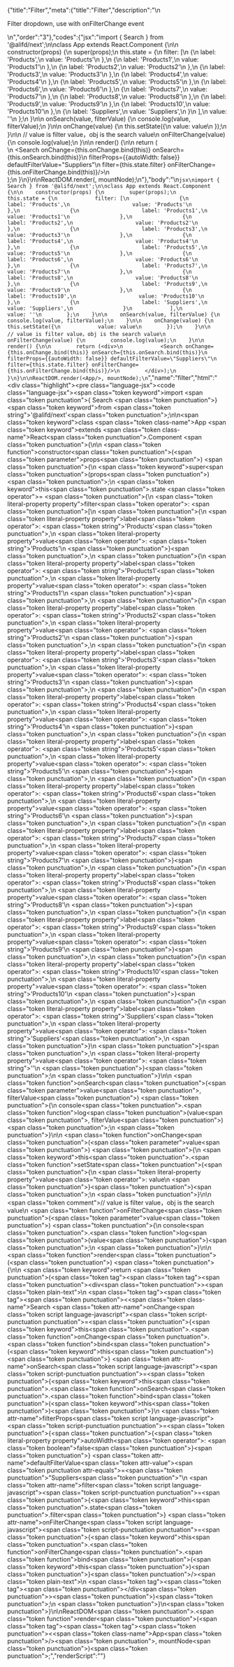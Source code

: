 {"title":"Filter","meta":{"title":"Filter","description":"\n<p>Filter dropdown, use with onFilterChange event</p>\n","order":"3"},"codes":{"jsx":"import { Search } from '@alifd/next';\n\nclass App extends React.Component {\n\n    constructor(props) {\n        super(props);\n        this.state = {\n            filter: [\n                {\n                    label: 'Products',\n                    value: 'Products'\n                },\n                {\n                    label: 'Products1',\n                    value: 'Products1'\n                },\n                {\n                    label: 'Products2',\n                    value: 'Products2'\n                },\n                {\n                    label: 'Products3',\n                    value: 'Products3'\n                },\n                {\n                    label: 'Products4',\n                    value: 'Products4'\n                },\n                {\n                    label: 'Products5',\n                    value: 'Products5'\n                },\n                {\n                    label: 'Products6',\n                    value: 'Products6'\n                },\n                {\n                    label: 'Products7',\n                    value: 'Products7'\n                },\n                {\n                    label: 'Products8',\n                    value: 'Products8'\n                },\n                {\n                    label: 'Products9',\n                    value: 'Products9'\n                },\n                {\n                    label: 'Products10',\n                    value: 'Products10'\n                },\n                {\n                    label: 'Suppliers',\n                    value: 'Suppliers',\n                }\n            ],\n            value: ''\n        };\n    }\n\n    onSearch(value, filterValue) {\n        console.log(value, filterValue);\n    }\n\n    onChange(value) {\n        this.setState({\n            value: value\n        });\n    }\n\n    // value is filter value，obj is the search value\n    onFilterChange(value) {\n        console.log(value);\n    }\n\n    render() {\n\n        return (<div>\n            <Search onChange={this.onChange.bind(this)} onSearch={this.onSearch.bind(this)}\n                filterProps={{autoWidth: false}} defaultFilterValue=\"Suppliers\"\n                filter={this.state.filter} onFilterChange={this.onFilterChange.bind(this)}/>\n        </div>);\n    }\n}\n\nReactDOM.render(<App/>, mountNode);\n"},"body":"\n````jsx\nimport { Search } from '@alifd/next';\n\nclass App extends React.Component {\n\n    constructor(props) {\n        super(props);\n        this.state = {\n            filter: [\n                {\n                    label: 'Products',\n                    value: 'Products'\n                },\n                {\n                    label: 'Products1',\n                    value: 'Products1'\n                },\n                {\n                    label: 'Products2',\n                    value: 'Products2'\n                },\n                {\n                    label: 'Products3',\n                    value: 'Products3'\n                },\n                {\n                    label: 'Products4',\n                    value: 'Products4'\n                },\n                {\n                    label: 'Products5',\n                    value: 'Products5'\n                },\n                {\n                    label: 'Products6',\n                    value: 'Products6'\n                },\n                {\n                    label: 'Products7',\n                    value: 'Products7'\n                },\n                {\n                    label: 'Products8',\n                    value: 'Products8'\n                },\n                {\n                    label: 'Products9',\n                    value: 'Products9'\n                },\n                {\n                    label: 'Products10',\n                    value: 'Products10'\n                },\n                {\n                    label: 'Suppliers',\n                    value: 'Suppliers',\n                }\n            ],\n            value: ''\n        };\n    }\n\n    onSearch(value, filterValue) {\n        console.log(value, filterValue);\n    }\n\n    onChange(value) {\n        this.setState({\n            value: value\n        });\n    }\n\n    // value is filter value，obj is the search value\n    onFilterChange(value) {\n        console.log(value);\n    }\n\n    render() {\n\n        return (<div>\n            <Search onChange={this.onChange.bind(this)} onSearch={this.onSearch.bind(this)}\n                filterProps={{autoWidth: false}} defaultFilterValue=\"Suppliers\"\n                filter={this.state.filter} onFilterChange={this.onFilterChange.bind(this)}/>\n        </div>);\n    }\n}\n\nReactDOM.render(<App/>, mountNode);\n````","name":"filter","html":"<script>(function(){'use strict';\n\nvar _createClass = function () { function defineProperties(target, props) { for (var i = 0; i < props.length; i++) { var descriptor = props[i]; descriptor.enumerable = descriptor.enumerable || false; descriptor.configurable = true; if (\"value\" in descriptor) descriptor.writable = true; Object.defineProperty(target, descriptor.key, descriptor); } } return function (Constructor, protoProps, staticProps) { if (protoProps) defineProperties(Constructor.prototype, protoProps); if (staticProps) defineProperties(Constructor, staticProps); return Constructor; }; }();\n\nvar _next = require('@alifd/next');\n\nfunction _classCallCheck(instance, Constructor) { if (!(instance instanceof Constructor)) { throw new TypeError(\"Cannot call a class as a function\"); } }\n\nfunction _possibleConstructorReturn(self, call) { if (!self) { throw new ReferenceError(\"this hasn't been initialised - super() hasn't been called\"); } return call && (typeof call === \"object\" || typeof call === \"function\") ? call : self; }\n\nfunction _inherits(subClass, superClass) { if (typeof superClass !== \"function\" && superClass !== null) { throw new TypeError(\"Super expression must either be null or a function, not \" + typeof superClass); } subClass.prototype = Object.create(superClass && superClass.prototype, { constructor: { value: subClass, enumerable: false, writable: true, configurable: true } }); if (superClass) Object.setPrototypeOf ? Object.setPrototypeOf(subClass, superClass) : subClass.__proto__ = superClass; }\n\nvar App = function (_React$Component) {\n    _inherits(App, _React$Component);\n\n    function App(props) {\n        _classCallCheck(this, App);\n\n        var _this = _possibleConstructorReturn(this, (App.__proto__ || Object.getPrototypeOf(App)).call(this, props));\n\n        _this.state = {\n            filter: [{\n                label: 'Products',\n                value: 'Products'\n            }, {\n                label: 'Products1',\n                value: 'Products1'\n            }, {\n                label: 'Products2',\n                value: 'Products2'\n            }, {\n                label: 'Products3',\n                value: 'Products3'\n            }, {\n                label: 'Products4',\n                value: 'Products4'\n            }, {\n                label: 'Products5',\n                value: 'Products5'\n            }, {\n                label: 'Products6',\n                value: 'Products6'\n            }, {\n                label: 'Products7',\n                value: 'Products7'\n            }, {\n                label: 'Products8',\n                value: 'Products8'\n            }, {\n                label: 'Products9',\n                value: 'Products9'\n            }, {\n                label: 'Products10',\n                value: 'Products10'\n            }, {\n                label: 'Suppliers',\n                value: 'Suppliers'\n            }],\n            value: ''\n        };\n        return _this;\n    }\n\n    _createClass(App, [{\n        key: 'onSearch',\n        value: function onSearch(value, filterValue) {\n            console.log(value, filterValue);\n        }\n    }, {\n        key: 'onChange',\n        value: function onChange(value) {\n            this.setState({\n                value: value\n            });\n        }\n\n        // value is filter value，obj is the search value\n\n    }, {\n        key: 'onFilterChange',\n        value: function onFilterChange(value) {\n            console.log(value);\n        }\n    }, {\n        key: 'render',\n        value: function render() {\n\n            return React.createElement(\n                'div',\n                null,\n                React.createElement(_next.Search, { onChange: this.onChange.bind(this), onSearch: this.onSearch.bind(this),\n                    filterProps: { autoWidth: false }, defaultFilterValue: 'Suppliers',\n                    filter: this.state.filter, onFilterChange: this.onFilterChange.bind(this) })\n            );\n        }\n    }]);\n\n    return App;\n}(React.Component);\n\nReactDOM.render(React.createElement(App, null), mountNode);})()</script><div class=\"highlight\"><pre class=\"language-jsx\"><code class=\"language-jsx\"><span class=\"token keyword\">import</span> <span class=\"token punctuation\">{</span> Search <span class=\"token punctuation\">}</span> <span class=\"token keyword\">from</span> <span class=\"token string\">'@alifd/next'</span><span class=\"token punctuation\">;</span>\n\n<span class=\"token keyword\">class</span> <span class=\"token class-name\">App</span> <span class=\"token keyword\">extends</span> <span class=\"token class-name\">React<span class=\"token punctuation\">.</span>Component</span> <span class=\"token punctuation\">{</span>\n\n    <span class=\"token function\">constructor</span><span class=\"token punctuation\">(</span><span class=\"token parameter\">props</span><span class=\"token punctuation\">)</span> <span class=\"token punctuation\">{</span>\n        <span class=\"token keyword\">super</span><span class=\"token punctuation\">(</span>props<span class=\"token punctuation\">)</span><span class=\"token punctuation\">;</span>\n        <span class=\"token keyword\">this</span><span class=\"token punctuation\">.</span>state <span class=\"token operator\">=</span> <span class=\"token punctuation\">{</span>\n            <span class=\"token literal-property property\">filter</span><span class=\"token operator\">:</span> <span class=\"token punctuation\">[</span>\n                <span class=\"token punctuation\">{</span>\n                    <span class=\"token literal-property property\">label</span><span class=\"token operator\">:</span> <span class=\"token string\">'Products'</span><span class=\"token punctuation\">,</span>\n                    <span class=\"token literal-property property\">value</span><span class=\"token operator\">:</span> <span class=\"token string\">'Products'</span>\n                <span class=\"token punctuation\">}</span><span class=\"token punctuation\">,</span>\n                <span class=\"token punctuation\">{</span>\n                    <span class=\"token literal-property property\">label</span><span class=\"token operator\">:</span> <span class=\"token string\">'Products1'</span><span class=\"token punctuation\">,</span>\n                    <span class=\"token literal-property property\">value</span><span class=\"token operator\">:</span> <span class=\"token string\">'Products1'</span>\n                <span class=\"token punctuation\">}</span><span class=\"token punctuation\">,</span>\n                <span class=\"token punctuation\">{</span>\n                    <span class=\"token literal-property property\">label</span><span class=\"token operator\">:</span> <span class=\"token string\">'Products2'</span><span class=\"token punctuation\">,</span>\n                    <span class=\"token literal-property property\">value</span><span class=\"token operator\">:</span> <span class=\"token string\">'Products2'</span>\n                <span class=\"token punctuation\">}</span><span class=\"token punctuation\">,</span>\n                <span class=\"token punctuation\">{</span>\n                    <span class=\"token literal-property property\">label</span><span class=\"token operator\">:</span> <span class=\"token string\">'Products3'</span><span class=\"token punctuation\">,</span>\n                    <span class=\"token literal-property property\">value</span><span class=\"token operator\">:</span> <span class=\"token string\">'Products3'</span>\n                <span class=\"token punctuation\">}</span><span class=\"token punctuation\">,</span>\n                <span class=\"token punctuation\">{</span>\n                    <span class=\"token literal-property property\">label</span><span class=\"token operator\">:</span> <span class=\"token string\">'Products4'</span><span class=\"token punctuation\">,</span>\n                    <span class=\"token literal-property property\">value</span><span class=\"token operator\">:</span> <span class=\"token string\">'Products4'</span>\n                <span class=\"token punctuation\">}</span><span class=\"token punctuation\">,</span>\n                <span class=\"token punctuation\">{</span>\n                    <span class=\"token literal-property property\">label</span><span class=\"token operator\">:</span> <span class=\"token string\">'Products5'</span><span class=\"token punctuation\">,</span>\n                    <span class=\"token literal-property property\">value</span><span class=\"token operator\">:</span> <span class=\"token string\">'Products5'</span>\n                <span class=\"token punctuation\">}</span><span class=\"token punctuation\">,</span>\n                <span class=\"token punctuation\">{</span>\n                    <span class=\"token literal-property property\">label</span><span class=\"token operator\">:</span> <span class=\"token string\">'Products6'</span><span class=\"token punctuation\">,</span>\n                    <span class=\"token literal-property property\">value</span><span class=\"token operator\">:</span> <span class=\"token string\">'Products6'</span>\n                <span class=\"token punctuation\">}</span><span class=\"token punctuation\">,</span>\n                <span class=\"token punctuation\">{</span>\n                    <span class=\"token literal-property property\">label</span><span class=\"token operator\">:</span> <span class=\"token string\">'Products7'</span><span class=\"token punctuation\">,</span>\n                    <span class=\"token literal-property property\">value</span><span class=\"token operator\">:</span> <span class=\"token string\">'Products7'</span>\n                <span class=\"token punctuation\">}</span><span class=\"token punctuation\">,</span>\n                <span class=\"token punctuation\">{</span>\n                    <span class=\"token literal-property property\">label</span><span class=\"token operator\">:</span> <span class=\"token string\">'Products8'</span><span class=\"token punctuation\">,</span>\n                    <span class=\"token literal-property property\">value</span><span class=\"token operator\">:</span> <span class=\"token string\">'Products8'</span>\n                <span class=\"token punctuation\">}</span><span class=\"token punctuation\">,</span>\n                <span class=\"token punctuation\">{</span>\n                    <span class=\"token literal-property property\">label</span><span class=\"token operator\">:</span> <span class=\"token string\">'Products9'</span><span class=\"token punctuation\">,</span>\n                    <span class=\"token literal-property property\">value</span><span class=\"token operator\">:</span> <span class=\"token string\">'Products9'</span>\n                <span class=\"token punctuation\">}</span><span class=\"token punctuation\">,</span>\n                <span class=\"token punctuation\">{</span>\n                    <span class=\"token literal-property property\">label</span><span class=\"token operator\">:</span> <span class=\"token string\">'Products10'</span><span class=\"token punctuation\">,</span>\n                    <span class=\"token literal-property property\">value</span><span class=\"token operator\">:</span> <span class=\"token string\">'Products10'</span>\n                <span class=\"token punctuation\">}</span><span class=\"token punctuation\">,</span>\n                <span class=\"token punctuation\">{</span>\n                    <span class=\"token literal-property property\">label</span><span class=\"token operator\">:</span> <span class=\"token string\">'Suppliers'</span><span class=\"token punctuation\">,</span>\n                    <span class=\"token literal-property property\">value</span><span class=\"token operator\">:</span> <span class=\"token string\">'Suppliers'</span><span class=\"token punctuation\">,</span>\n                <span class=\"token punctuation\">}</span>\n            <span class=\"token punctuation\">]</span><span class=\"token punctuation\">,</span>\n            <span class=\"token literal-property property\">value</span><span class=\"token operator\">:</span> <span class=\"token string\">''</span>\n        <span class=\"token punctuation\">}</span><span class=\"token punctuation\">;</span>\n    <span class=\"token punctuation\">}</span>\n\n    <span class=\"token function\">onSearch</span><span class=\"token punctuation\">(</span><span class=\"token parameter\">value<span class=\"token punctuation\">,</span> filterValue</span><span class=\"token punctuation\">)</span> <span class=\"token punctuation\">{</span>\n        console<span class=\"token punctuation\">.</span><span class=\"token function\">log</span><span class=\"token punctuation\">(</span>value<span class=\"token punctuation\">,</span> filterValue<span class=\"token punctuation\">)</span><span class=\"token punctuation\">;</span>\n    <span class=\"token punctuation\">}</span>\n\n    <span class=\"token function\">onChange</span><span class=\"token punctuation\">(</span><span class=\"token parameter\">value</span><span class=\"token punctuation\">)</span> <span class=\"token punctuation\">{</span>\n        <span class=\"token keyword\">this</span><span class=\"token punctuation\">.</span><span class=\"token function\">setState</span><span class=\"token punctuation\">(</span><span class=\"token punctuation\">{</span>\n            <span class=\"token literal-property property\">value</span><span class=\"token operator\">:</span> value\n        <span class=\"token punctuation\">}</span><span class=\"token punctuation\">)</span><span class=\"token punctuation\">;</span>\n    <span class=\"token punctuation\">}</span>\n\n    <span class=\"token comment\">// value is filter value，obj is the search value</span>\n    <span class=\"token function\">onFilterChange</span><span class=\"token punctuation\">(</span><span class=\"token parameter\">value</span><span class=\"token punctuation\">)</span> <span class=\"token punctuation\">{</span>\n        console<span class=\"token punctuation\">.</span><span class=\"token function\">log</span><span class=\"token punctuation\">(</span>value<span class=\"token punctuation\">)</span><span class=\"token punctuation\">;</span>\n    <span class=\"token punctuation\">}</span>\n\n    <span class=\"token function\">render</span><span class=\"token punctuation\">(</span><span class=\"token punctuation\">)</span> <span class=\"token punctuation\">{</span>\n\n        <span class=\"token keyword\">return</span> <span class=\"token punctuation\">(</span><span class=\"token tag\"><span class=\"token tag\"><span class=\"token punctuation\">&lt;</span>div</span><span class=\"token punctuation\">></span></span><span class=\"token plain-text\">\n            </span><span class=\"token tag\"><span class=\"token tag\"><span class=\"token punctuation\">&lt;</span><span class=\"token class-name\">Search</span></span> <span class=\"token attr-name\">onChange</span><span class=\"token script language-javascript\"><span class=\"token script-punctuation punctuation\">=</span><span class=\"token punctuation\">{</span><span class=\"token keyword\">this</span><span class=\"token punctuation\">.</span><span class=\"token function\">onChange</span><span class=\"token punctuation\">.</span><span class=\"token function\">bind</span><span class=\"token punctuation\">(</span><span class=\"token keyword\">this</span><span class=\"token punctuation\">)</span><span class=\"token punctuation\">}</span></span> <span class=\"token attr-name\">onSearch</span><span class=\"token script language-javascript\"><span class=\"token script-punctuation punctuation\">=</span><span class=\"token punctuation\">{</span><span class=\"token keyword\">this</span><span class=\"token punctuation\">.</span><span class=\"token function\">onSearch</span><span class=\"token punctuation\">.</span><span class=\"token function\">bind</span><span class=\"token punctuation\">(</span><span class=\"token keyword\">this</span><span class=\"token punctuation\">)</span><span class=\"token punctuation\">}</span></span>\n                <span class=\"token attr-name\">filterProps</span><span class=\"token script language-javascript\"><span class=\"token script-punctuation punctuation\">=</span><span class=\"token punctuation\">{</span><span class=\"token punctuation\">{</span><span class=\"token literal-property property\">autoWidth</span><span class=\"token operator\">:</span> <span class=\"token boolean\">false</span><span class=\"token punctuation\">}</span><span class=\"token punctuation\">}</span></span> <span class=\"token attr-name\">defaultFilterValue</span><span class=\"token attr-value\"><span class=\"token punctuation attr-equals\">=</span><span class=\"token punctuation\">\"</span>Suppliers<span class=\"token punctuation\">\"</span></span>\n                <span class=\"token attr-name\">filter</span><span class=\"token script language-javascript\"><span class=\"token script-punctuation punctuation\">=</span><span class=\"token punctuation\">{</span><span class=\"token keyword\">this</span><span class=\"token punctuation\">.</span>state<span class=\"token punctuation\">.</span>filter<span class=\"token punctuation\">}</span></span> <span class=\"token attr-name\">onFilterChange</span><span class=\"token script language-javascript\"><span class=\"token script-punctuation punctuation\">=</span><span class=\"token punctuation\">{</span><span class=\"token keyword\">this</span><span class=\"token punctuation\">.</span><span class=\"token function\">onFilterChange</span><span class=\"token punctuation\">.</span><span class=\"token function\">bind</span><span class=\"token punctuation\">(</span><span class=\"token keyword\">this</span><span class=\"token punctuation\">)</span><span class=\"token punctuation\">}</span></span><span class=\"token punctuation\">/></span></span><span class=\"token plain-text\">\n        </span><span class=\"token tag\"><span class=\"token tag\"><span class=\"token punctuation\">&lt;/</span>div</span><span class=\"token punctuation\">></span></span><span class=\"token punctuation\">)</span><span class=\"token punctuation\">;</span>\n    <span class=\"token punctuation\">}</span>\n<span class=\"token punctuation\">}</span>\n\nReactDOM<span class=\"token punctuation\">.</span><span class=\"token function\">render</span><span class=\"token punctuation\">(</span><span class=\"token tag\"><span class=\"token tag\"><span class=\"token punctuation\">&lt;</span><span class=\"token class-name\">App</span></span><span class=\"token punctuation\">/></span></span><span class=\"token punctuation\">,</span> mountNode<span class=\"token punctuation\">)</span><span class=\"token punctuation\">;</span></code></pre></div>","renderScript":"<script>(function(){'use strict';\n\nvar _createClass = function () { function defineProperties(target, props) { for (var i = 0; i < props.length; i++) { var descriptor = props[i]; descriptor.enumerable = descriptor.enumerable || false; descriptor.configurable = true; if (\"value\" in descriptor) descriptor.writable = true; Object.defineProperty(target, descriptor.key, descriptor); } } return function (Constructor, protoProps, staticProps) { if (protoProps) defineProperties(Constructor.prototype, protoProps); if (staticProps) defineProperties(Constructor, staticProps); return Constructor; }; }();\n\nvar _reactLive = require('react-live');\n\nvar _next = require('@alifd/next');\n\nfunction _classCallCheck(instance, Constructor) { if (!(instance instanceof Constructor)) { throw new TypeError(\"Cannot call a class as a function\"); } }\n\nfunction _possibleConstructorReturn(self, call) { if (!self) { throw new ReferenceError(\"this hasn't been initialised - super() hasn't been called\"); } return call && (typeof call === \"object\" || typeof call === \"function\") ? call : self; }\n\nfunction _inherits(subClass, superClass) { if (typeof superClass !== \"function\" && superClass !== null) { throw new TypeError(\"Super expression must either be null or a function, not \" + typeof superClass); } subClass.prototype = Object.create(superClass && superClass.prototype, { constructor: { value: subClass, enumerable: false, writable: true, configurable: true } }); if (superClass) Object.setPrototypeOf ? Object.setPrototypeOf(subClass, superClass) : subClass.__proto__ = superClass; }\n\nwindow.demoNames.push('filterEnUs');\n\n\nwindow.filterEnUsRenderScript = function filterEnUsRenderScript(liveDemo) {\n    var mountNode = document.getElementById('filterEnUs-mount');\n    if (liveDemo === \"false\") {\n        document.getElementById('filterEnUs-body').innerHTML = '<pre class=\"language-jsx\"><code class=\"language-jsx\"><span class=\"token keyword\">import</span> <span class=\"token punctuation\">{</span> Search <span class=\"token punctuation\">}</span> <span class=\"token keyword\">from</span> <span class=\"token string\">\\'@alifd/next\\'</span><span class=\"token punctuation\">;</span>\\n\\n<span class=\"token keyword\">class</span> <span class=\"token class-name\">App</span> <span class=\"token keyword\">extends</span> <span class=\"token class-name\">React<span class=\"token punctuation\">.</span>Component</span> <span class=\"token punctuation\">{</span>\\n\\n    <span class=\"token function\">constructor</span><span class=\"token punctuation\">(</span><span class=\"token parameter\">props</span><span class=\"token punctuation\">)</span> <span class=\"token punctuation\">{</span>\\n        <span class=\"token keyword\">super</span><span class=\"token punctuation\">(</span>props<span class=\"token punctuation\">)</span><span class=\"token punctuation\">;</span>\\n        <span class=\"token keyword\">this</span><span class=\"token punctuation\">.</span>state <span class=\"token operator\">=</span> <span class=\"token punctuation\">{</span>\\n            <span class=\"token literal-property property\">filter</span><span class=\"token operator\">:</span> <span class=\"token punctuation\">[</span>\\n                <span class=\"token punctuation\">{</span>\\n                    <span class=\"token literal-property property\">label</span><span class=\"token operator\">:</span> <span class=\"token string\">\\'Products\\'</span><span class=\"token punctuation\">,</span>\\n                    <span class=\"token literal-property property\">value</span><span class=\"token operator\">:</span> <span class=\"token string\">\\'Products\\'</span>\\n                <span class=\"token punctuation\">}</span><span class=\"token punctuation\">,</span>\\n                <span class=\"token punctuation\">{</span>\\n                    <span class=\"token literal-property property\">label</span><span class=\"token operator\">:</span> <span class=\"token string\">\\'Products1\\'</span><span class=\"token punctuation\">,</span>\\n                    <span class=\"token literal-property property\">value</span><span class=\"token operator\">:</span> <span class=\"token string\">\\'Products1\\'</span>\\n                <span class=\"token punctuation\">}</span><span class=\"token punctuation\">,</span>\\n                <span class=\"token punctuation\">{</span>\\n                    <span class=\"token literal-property property\">label</span><span class=\"token operator\">:</span> <span class=\"token string\">\\'Products2\\'</span><span class=\"token punctuation\">,</span>\\n                    <span class=\"token literal-property property\">value</span><span class=\"token operator\">:</span> <span class=\"token string\">\\'Products2\\'</span>\\n                <span class=\"token punctuation\">}</span><span class=\"token punctuation\">,</span>\\n                <span class=\"token punctuation\">{</span>\\n                    <span class=\"token literal-property property\">label</span><span class=\"token operator\">:</span> <span class=\"token string\">\\'Products3\\'</span><span class=\"token punctuation\">,</span>\\n                    <span class=\"token literal-property property\">value</span><span class=\"token operator\">:</span> <span class=\"token string\">\\'Products3\\'</span>\\n                <span class=\"token punctuation\">}</span><span class=\"token punctuation\">,</span>\\n                <span class=\"token punctuation\">{</span>\\n                    <span class=\"token literal-property property\">label</span><span class=\"token operator\">:</span> <span class=\"token string\">\\'Products4\\'</span><span class=\"token punctuation\">,</span>\\n                    <span class=\"token literal-property property\">value</span><span class=\"token operator\">:</span> <span class=\"token string\">\\'Products4\\'</span>\\n                <span class=\"token punctuation\">}</span><span class=\"token punctuation\">,</span>\\n                <span class=\"token punctuation\">{</span>\\n                    <span class=\"token literal-property property\">label</span><span class=\"token operator\">:</span> <span class=\"token string\">\\'Products5\\'</span><span class=\"token punctuation\">,</span>\\n                    <span class=\"token literal-property property\">value</span><span class=\"token operator\">:</span> <span class=\"token string\">\\'Products5\\'</span>\\n                <span class=\"token punctuation\">}</span><span class=\"token punctuation\">,</span>\\n                <span class=\"token punctuation\">{</span>\\n                    <span class=\"token literal-property property\">label</span><span class=\"token operator\">:</span> <span class=\"token string\">\\'Products6\\'</span><span class=\"token punctuation\">,</span>\\n                    <span class=\"token literal-property property\">value</span><span class=\"token operator\">:</span> <span class=\"token string\">\\'Products6\\'</span>\\n                <span class=\"token punctuation\">}</span><span class=\"token punctuation\">,</span>\\n                <span class=\"token punctuation\">{</span>\\n                    <span class=\"token literal-property property\">label</span><span class=\"token operator\">:</span> <span class=\"token string\">\\'Products7\\'</span><span class=\"token punctuation\">,</span>\\n                    <span class=\"token literal-property property\">value</span><span class=\"token operator\">:</span> <span class=\"token string\">\\'Products7\\'</span>\\n                <span class=\"token punctuation\">}</span><span class=\"token punctuation\">,</span>\\n                <span class=\"token punctuation\">{</span>\\n                    <span class=\"token literal-property property\">label</span><span class=\"token operator\">:</span> <span class=\"token string\">\\'Products8\\'</span><span class=\"token punctuation\">,</span>\\n                    <span class=\"token literal-property property\">value</span><span class=\"token operator\">:</span> <span class=\"token string\">\\'Products8\\'</span>\\n                <span class=\"token punctuation\">}</span><span class=\"token punctuation\">,</span>\\n                <span class=\"token punctuation\">{</span>\\n                    <span class=\"token literal-property property\">label</span><span class=\"token operator\">:</span> <span class=\"token string\">\\'Products9\\'</span><span class=\"token punctuation\">,</span>\\n                    <span class=\"token literal-property property\">value</span><span class=\"token operator\">:</span> <span class=\"token string\">\\'Products9\\'</span>\\n                <span class=\"token punctuation\">}</span><span class=\"token punctuation\">,</span>\\n                <span class=\"token punctuation\">{</span>\\n                    <span class=\"token literal-property property\">label</span><span class=\"token operator\">:</span> <span class=\"token string\">\\'Products10\\'</span><span class=\"token punctuation\">,</span>\\n                    <span class=\"token literal-property property\">value</span><span class=\"token operator\">:</span> <span class=\"token string\">\\'Products10\\'</span>\\n                <span class=\"token punctuation\">}</span><span class=\"token punctuation\">,</span>\\n                <span class=\"token punctuation\">{</span>\\n                    <span class=\"token literal-property property\">label</span><span class=\"token operator\">:</span> <span class=\"token string\">\\'Suppliers\\'</span><span class=\"token punctuation\">,</span>\\n                    <span class=\"token literal-property property\">value</span><span class=\"token operator\">:</span> <span class=\"token string\">\\'Suppliers\\'</span><span class=\"token punctuation\">,</span>\\n                <span class=\"token punctuation\">}</span>\\n            <span class=\"token punctuation\">]</span><span class=\"token punctuation\">,</span>\\n            <span class=\"token literal-property property\">value</span><span class=\"token operator\">:</span> <span class=\"token string\">\\'\\'</span>\\n        <span class=\"token punctuation\">}</span><span class=\"token punctuation\">;</span>\\n    <span class=\"token punctuation\">}</span>\\n\\n    <span class=\"token function\">onSearch</span><span class=\"token punctuation\">(</span><span class=\"token parameter\">value<span class=\"token punctuation\">,</span> filterValue</span><span class=\"token punctuation\">)</span> <span class=\"token punctuation\">{</span>\\n        console<span class=\"token punctuation\">.</span><span class=\"token function\">log</span><span class=\"token punctuation\">(</span>value<span class=\"token punctuation\">,</span> filterValue<span class=\"token punctuation\">)</span><span class=\"token punctuation\">;</span>\\n    <span class=\"token punctuation\">}</span>\\n\\n    <span class=\"token function\">onChange</span><span class=\"token punctuation\">(</span><span class=\"token parameter\">value</span><span class=\"token punctuation\">)</span> <span class=\"token punctuation\">{</span>\\n        <span class=\"token keyword\">this</span><span class=\"token punctuation\">.</span><span class=\"token function\">setState</span><span class=\"token punctuation\">(</span><span class=\"token punctuation\">{</span>\\n            <span class=\"token literal-property property\">value</span><span class=\"token operator\">:</span> value\\n        <span class=\"token punctuation\">}</span><span class=\"token punctuation\">)</span><span class=\"token punctuation\">;</span>\\n    <span class=\"token punctuation\">}</span>\\n\\n    <span class=\"token comment\">// value is filter value\\uFF0Cobj is the search value</span>\\n    <span class=\"token function\">onFilterChange</span><span class=\"token punctuation\">(</span><span class=\"token parameter\">value</span><span class=\"token punctuation\">)</span> <span class=\"token punctuation\">{</span>\\n        console<span class=\"token punctuation\">.</span><span class=\"token function\">log</span><span class=\"token punctuation\">(</span>value<span class=\"token punctuation\">)</span><span class=\"token punctuation\">;</span>\\n    <span class=\"token punctuation\">}</span>\\n\\n    <span class=\"token function\">render</span><span class=\"token punctuation\">(</span><span class=\"token punctuation\">)</span> <span class=\"token punctuation\">{</span>\\n\\n        <span class=\"token keyword\">return</span> <span class=\"token punctuation\">(</span><span class=\"token tag\"><span class=\"token tag\"><span class=\"token punctuation\">&lt;</span>div</span><span class=\"token punctuation\">></span></span><span class=\"token plain-text\">\\n            </span><span class=\"token tag\"><span class=\"token tag\"><span class=\"token punctuation\">&lt;</span><span class=\"token class-name\">Search</span></span> <span class=\"token attr-name\">onChange</span><span class=\"token script language-javascript\"><span class=\"token script-punctuation punctuation\">=</span><span class=\"token punctuation\">{</span><span class=\"token keyword\">this</span><span class=\"token punctuation\">.</span><span class=\"token function\">onChange</span><span class=\"token punctuation\">.</span><span class=\"token function\">bind</span><span class=\"token punctuation\">(</span><span class=\"token keyword\">this</span><span class=\"token punctuation\">)</span><span class=\"token punctuation\">}</span></span> <span class=\"token attr-name\">onSearch</span><span class=\"token script language-javascript\"><span class=\"token script-punctuation punctuation\">=</span><span class=\"token punctuation\">{</span><span class=\"token keyword\">this</span><span class=\"token punctuation\">.</span><span class=\"token function\">onSearch</span><span class=\"token punctuation\">.</span><span class=\"token function\">bind</span><span class=\"token punctuation\">(</span><span class=\"token keyword\">this</span><span class=\"token punctuation\">)</span><span class=\"token punctuation\">}</span></span>\\n                <span class=\"token attr-name\">filterProps</span><span class=\"token script language-javascript\"><span class=\"token script-punctuation punctuation\">=</span><span class=\"token punctuation\">{</span><span class=\"token punctuation\">{</span><span class=\"token literal-property property\">autoWidth</span><span class=\"token operator\">:</span> <span class=\"token boolean\">false</span><span class=\"token punctuation\">}</span><span class=\"token punctuation\">}</span></span> <span class=\"token attr-name\">defaultFilterValue</span><span class=\"token attr-value\"><span class=\"token punctuation attr-equals\">=</span><span class=\"token punctuation\">\"</span>Suppliers<span class=\"token punctuation\">\"</span></span>\\n                <span class=\"token attr-name\">filter</span><span class=\"token script language-javascript\"><span class=\"token script-punctuation punctuation\">=</span><span class=\"token punctuation\">{</span><span class=\"token keyword\">this</span><span class=\"token punctuation\">.</span>state<span class=\"token punctuation\">.</span>filter<span class=\"token punctuation\">}</span></span> <span class=\"token attr-name\">onFilterChange</span><span class=\"token script language-javascript\"><span class=\"token script-punctuation punctuation\">=</span><span class=\"token punctuation\">{</span><span class=\"token keyword\">this</span><span class=\"token punctuation\">.</span><span class=\"token function\">onFilterChange</span><span class=\"token punctuation\">.</span><span class=\"token function\">bind</span><span class=\"token punctuation\">(</span><span class=\"token keyword\">this</span><span class=\"token punctuation\">)</span><span class=\"token punctuation\">}</span></span><span class=\"token punctuation\">/></span></span><span class=\"token plain-text\">\\n        </span><span class=\"token tag\"><span class=\"token tag\"><span class=\"token punctuation\">&lt;/</span>div</span><span class=\"token punctuation\">></span></span><span class=\"token punctuation\">)</span><span class=\"token punctuation\">;</span>\\n    <span class=\"token punctuation\">}</span>\\n<span class=\"token punctuation\">}</span>\\n\\nReactDOM<span class=\"token punctuation\">.</span><span class=\"token function\">render</span><span class=\"token punctuation\">(</span><span class=\"token tag\"><span class=\"token tag\"><span class=\"token punctuation\">&lt;</span><span class=\"token class-name\">App</span></span><span class=\"token punctuation\">/></span></span><span class=\"token punctuation\">,</span> mountNode<span class=\"token punctuation\">)</span><span class=\"token punctuation\">;</span>\\n</code></pre>\\n'.replace(/{backquote}/g, '`').replace(/{dollar}/g, '$');\n\n        var App = function (_React$Component) {\n            _inherits(App, _React$Component);\n\n            function App(props) {\n                _classCallCheck(this, App);\n\n                var _this = _possibleConstructorReturn(this, (App.__proto__ || Object.getPrototypeOf(App)).call(this, props));\n\n                _this.state = {\n                    filter: [{\n                        label: 'Products',\n                        value: 'Products'\n                    }, {\n                        label: 'Products1',\n                        value: 'Products1'\n                    }, {\n                        label: 'Products2',\n                        value: 'Products2'\n                    }, {\n                        label: 'Products3',\n                        value: 'Products3'\n                    }, {\n                        label: 'Products4',\n                        value: 'Products4'\n                    }, {\n                        label: 'Products5',\n                        value: 'Products5'\n                    }, {\n                        label: 'Products6',\n                        value: 'Products6'\n                    }, {\n                        label: 'Products7',\n                        value: 'Products7'\n                    }, {\n                        label: 'Products8',\n                        value: 'Products8'\n                    }, {\n                        label: 'Products9',\n                        value: 'Products9'\n                    }, {\n                        label: 'Products10',\n                        value: 'Products10'\n                    }, {\n                        label: 'Suppliers',\n                        value: 'Suppliers'\n                    }],\n                    value: ''\n                };\n                return _this;\n            }\n\n            _createClass(App, [{\n                key: 'onSearch',\n                value: function onSearch(value, filterValue) {\n                    console.log(value, filterValue);\n                }\n            }, {\n                key: 'onChange',\n                value: function onChange(value) {\n                    this.setState({\n                        value: value\n                    });\n                }\n\n                // value is filter value，obj is the search value\n\n            }, {\n                key: 'onFilterChange',\n                value: function onFilterChange(value) {\n                    console.log(value);\n                }\n            }, {\n                key: 'render',\n                value: function render() {\n\n                    return React.createElement(\n                        'div',\n                        null,\n                        React.createElement(_next.Search, { onChange: this.onChange.bind(this), onSearch: this.onSearch.bind(this),\n                            filterProps: { autoWidth: false }, defaultFilterValue: 'Suppliers',\n                            filter: this.state.filter, onFilterChange: this.onFilterChange.bind(this) })\n                    );\n                }\n            }]);\n\n            return App;\n        }(React.Component);\n\n        ReactDOM.render(React.createElement(App, null), mountNode);\n\n        return;\n    }\n\n    var filterEnUsLiveScript = 'class App extends React.Component {\\n  constructor(props) {\\n    super(props);\\n    this.state = {\\n      filter: [\\n        {\\n          label: \"Products\",\\n          value: \"Products\"\\n        },\\n        {\\n          label: \"Products1\",\\n          value: \"Products1\"\\n        },\\n        {\\n          label: \"Products2\",\\n          value: \"Products2\"\\n        },\\n        {\\n          label: \"Products3\",\\n          value: \"Products3\"\\n        },\\n        {\\n          label: \"Products4\",\\n          value: \"Products4\"\\n        },\\n        {\\n          label: \"Products5\",\\n          value: \"Products5\"\\n        },\\n        {\\n          label: \"Products6\",\\n          value: \"Products6\"\\n        },\\n        {\\n          label: \"Products7\",\\n          value: \"Products7\"\\n        },\\n        {\\n          label: \"Products8\",\\n          value: \"Products8\"\\n        },\\n        {\\n          label: \"Products9\",\\n          value: \"Products9\"\\n        },\\n        {\\n          label: \"Products10\",\\n          value: \"Products10\"\\n        },\\n        {\\n          label: \"Suppliers\",\\n          value: \"Suppliers\"\\n        }\\n      ],\\n      value: \"\"\\n    };\\n  }\\n\\n  onSearch(value, filterValue) {\\n    console.log(value, filterValue);\\n  }\\n\\n  onChange(value) {\\n    this.setState({\\n      value: value\\n    });\\n  }\\n\\n  // value is filter value\\uFF0Cobj is the search value\\n  onFilterChange(value) {\\n    console.log(value);\\n  }\\n\\n  render() {\\n    return (\\n      <div>\\n        <Search\\n          onChange={this.onChange.bind(this)}\\n          onSearch={this.onSearch.bind(this)}\\n          filterProps={{ autoWidth: false }}\\n          defaultFilterValue=\"Suppliers\"\\n          filter={this.state.filter}\\n          onFilterChange={this.onFilterChange.bind(this)}\\n        />\\n      </div>\\n    );\\n  }\\n}\\n\\nReactDOM.render(<App />, mountNode);';\n    var emptyTheme = {\n        plain: {},\n        styles: [{\n            types: [],\n            styles: {}\n        }]\n    };\n\n    function renderAfter() {\n        ReactDOM.render(React.createElement(\n            _next.Balloon.Tooltip,\n            {\n                align: 't',\n                style: { maxWidth: 320 },\n                trigger: React.createElement('div', {\n                    dangerouslySetInnerHTML: {\n                        __html: '<pre class=\"language-jsx\"><code class=\"language-jsx\"><span class=\"token keyword\">import</span> <span class=\"token punctuation\">{</span> Search <span class=\"token punctuation\">}</span> <span class=\"token keyword\">from</span> <span class=\"token string\">\\'@alifd/next\\'</span><span class=\"token punctuation\">;</span>\\n</code></pre>\\n'\n                    }\n                })\n            },\n            '\\u7F16\\u8F91\\u6A21\\u5F0F\\u6682\\u4E0D\\u652F\\u6301\\u4FEE\\u6539\\u4F9D\\u8D56\\u5F15\\u5165'\n        ), document.getElementById('filterEnUs-live-import'));\n    }\n\n    var LiveRenderer = function (_React$Component2) {\n        _inherits(LiveRenderer, _React$Component2);\n\n        function LiveRenderer(props) {\n            _classCallCheck(this, LiveRenderer);\n\n            var _this2 = _possibleConstructorReturn(this, (LiveRenderer.__proto__ || Object.getPrototypeOf(LiveRenderer)).call(this, props));\n\n            _this2.onBlur = function () {\n                var time = new Date().getTime();\n                window.top.postMessage({\n                    type: 'ReactLiveEdit',\n                    from: 'demo',\n                    body: { name: 'filterEnUs', component: 'Search', time: time }\n                }, '*');\n            };\n\n            return _this2;\n        }\n\n        _createClass(LiveRenderer, [{\n            key: 'componentDidMount',\n            value: function componentDidMount() {\n                renderAfter();\n            }\n        }, {\n            key: 'render',\n            value: function render() {\n                return React.createElement(\n                    _reactLive.LiveProvider,\n                    {\n                        code: filterEnUsLiveScript,\n                        scope: { Search: _next.Search, mountNode: mountNode },\n                        noInline: true },\n                    React.createElement(\n                        'div',\n                        { id: 'filterEnUs-live-editor' },\n                        React.createElement(_reactLive.LiveError, { id: 'filterEnUs-live-error', className: 'react-live-error' }),\n                        React.createElement('div', { id: 'filterEnUs-live-import' }),\n                        React.createElement(\n                            'div',\n                            { id: 'filterEnUs-live-body', className: 'react-live-body' },\n                            React.createElement(_reactLive.LiveEditor, { theme: emptyTheme, onBlur: this.onBlur })\n                        ),\n                        React.createElement('div', { id: 'filterEnUs-live-css' })\n                    ),\n                    React.createElement(_reactLive.LivePreview, null)\n                );\n            }\n        }]);\n\n        return LiveRenderer;\n    }(React.Component);\n\n    ReactDOM.render(React.createElement(LiveRenderer, null), document.getElementById('filterEnUs-body'));\n    return;\n};\n\nwindow.renderFuncs.push(filterEnUsRenderScript);\n\nfunction onRiddleOrCodePenClick(type) {\n    var time = new Date().getTime();\n    window.top.postMessage({\n        type: 'RiddleOrCodePenClick',\n        from: 'demo',\n        body: { name: 'filterEnUs', component: 'Search', type: type, time: time }\n    }, '*');\n}\nReactDOM.render(React.createElement(\n    _next.Balloon.Tooltip,\n    {\n        align: 'b',\n        style: { maxWidth: 400 },\n        trigger: React.createElement(\n            'span',\n            { role: 'img', className: 'op-icon', onClick: function onClick() {\n                    return onRiddleOrCodePenClick('O2');\n                } },\n            React.createElement(\n                'svg',\n                { viewBox: '0 0 18 18', version: '1.1' },\n                React.createElement(\n                    'g',\n                    { id: '\\u9875\\u9762-1', stroke: 'none', 'stroke-width': '1', fill: 'none', 'fill-rule': 'evenodd', 'stroke-opacity': '0.45' },\n                    React.createElement(\n                        'g',\n                        { id: '\\u7F16\\u7EC4-16', transform: 'translate(1.000000, 1.031385)', 'fill-rule': 'nonzero', stroke: '#000000', 'stroke-width': '1' },\n                        React.createElement('path', { d: 'M7.99320628,15.9864125 C3.58572657,15.9864125 2.27373675e-13,12.400686 2.27373675e-13,7.99320627 C2.27373675e-13,3.58572655 3.58572657,-1.70530257e-13 7.99320628,-1.70530257e-13 C12.400686,-1.70530257e-13 15.9864126,3.58572655 15.9864126,7.99320627 C15.9864126,8.42039157 15.6400618,8.76674238 15.2128765,8.76674238 C14.7856912,8.76674238 14.4393404,8.42039157 14.4393404,7.99320627 C14.4393404,4.43880793 11.5476691,1.54707218 7.99320628,1.54707218 C4.43874348,1.54707218 1.54707218,4.43880793 1.54707218,7.99320627 C1.54707218,11.5476691 4.43874348,14.4393404 7.99320628,14.4393404 C8.43115662,14.4393404 8.86852684,14.3952488 9.29313367,14.3084194 C9.7112944,14.2223635 10.1204305,14.492521 10.2060352,14.9110685 C10.2917043,15.3296804 10.0218692,15.7383653 9.60338611,15.82397 C9.07686588,15.9317494 8.53513277,15.9864125 7.99320628,15.9864125', id: 'path-2' }),\n                        React.createElement('path', { d: 'M14.8745616,14.4162764 C15.3159789,14.440487 15.5487088,14.6453304 15.5721741,15.0302087 C15.5487088,15.4398955 15.3394443,15.6441411 14.9442844,15.6441411 L11.9445701,15.6441411 C11.5025757,15.6441411 11.2817709,15.4398955 11.2817709,15.0302087 C11.2584018,14.9100526 11.3166804,14.7536303 11.4562221,14.5606432 C11.6420213,14.3439436 11.8279166,14.127244 12.0142928,13.9105444 C12.7817242,13.0680563 13.339795,12.369935 13.6886012,11.8156822 C13.8978657,11.5267494 14.002498,11.2378167 14.002498,10.9488839 C13.9556635,10.5154847 13.746399,10.2751724 13.3746083,10.226552 C13.0024329,10.226552 12.7347936,10.5036285 12.5724598,11.0572835 C12.432918,11.5148932 12.2350015,11.7315928 11.9793834,11.7073822 C11.537389,11.7073822 11.3167766,11.4906827 11.3167766,11.0572835 C11.4176783,9.98807895 11.9602374,9.32514076 12.9424518,9.05442834 C13.5415272,8.88931453 14.2250594,9.11615024 14.4346419,9.22243967 C15.0292798,9.52400928 15.3502647,10.075465 15.3976267,10.8766507 C15.3976267,11.5510596 14.8744655,12.5019474 13.8280468,13.7300113 C13.5489633,14.0674648 13.3625871,14.2960206 13.2698799,14.4162764 L14.8745616,14.4162764 Z', id: 'path-7' })\n                    )\n                )\n            )\n        ) },\n    React.createElement(\n        'span',\n        null,\n        '\\u5728O2\\u4E2D\\u6253\\u5F00'\n    )\n), document.getElementById('filterEnUs-O2'));\nReactDOM.render(React.createElement(\n    _next.Balloon.Tooltip,\n    {\n        align: 'b',\n        style: { maxWidth: 400 },\n        trigger: React.createElement(\n            'span',\n            { role: 'img', className: 'op-icon', onClick: function onClick() {\n                    return onRiddleOrCodePenClick('CodePen');\n                } },\n            React.createElement(\n                'svg',\n                { viewBox: '0 0 20 20', fill: 'currentColor' },\n                React.createElement('path', {\n                    d: 'M17.7207447,7.0537234 L10.2739362,2.0893617 C10.0952128,1.97021277 9.86223404,1.97021277 9.68404255,2.0893617 L2.23723404,7.0537234 C2.0893617,7.15212766 2.00053191,7.31861702 2.00053191,7.4962766 L2.00053191,12.4606383 C2.00053191,12.6382979 2.0893617,12.8047872 2.23723404,12.9031915 L9.68404255,17.8675532 C9.77340426,17.9271277 9.87606383,17.9569149 9.97925532,17.9569149 C10.0824468,17.9569149 10.1851064,17.9271277 10.2744681,17.8675532 L17.7212766,12.9031915 C17.8691489,12.8047872 17.9579787,12.6382979 17.9579787,12.4606383 L17.9579787,7.4962766 C17.9579787,7.31861702 17.8691489,7.15212766 17.7212766,7.0537234 L17.7207447,7.0537234 Z M9.9787234,11.8218085 L7.2143617,9.9787234 L9.9787234,8.1356383 L12.7430851,9.9787234 L9.9787234,11.8218085 Z M10.5106383,7.21170213 L10.5106383,3.52553191 L16.4664894,7.4962766 L13.7021277,9.3393617 L10.5106383,7.21170213 Z M9.44680851,7.21170213 L6.25531915,9.3393617 L3.49095745,7.4962766 L9.44680851,3.52553191 L9.44680851,7.21170213 Z M5.2962766,9.9787234 L3.06382979,11.4670213 L3.06382979,8.49042553 L5.2962766,9.9787234 Z M6.25531915,10.6180851 L9.44680851,12.7457447 L9.44680851,16.4319149 L3.49095745,12.4611702 L6.25531915,10.6180851 Z M10.5106383,12.7457447 L13.7021277,10.6180851 L16.4664894,12.4611702 L10.5106383,16.4319149 L10.5106383,12.7457447 Z M14.6611702,9.9787234 L16.893617,8.49042553 L16.893617,11.4670213 L14.6611702,9.9787234 Z' })\n            )\n        ) },\n    React.createElement(\n        'span',\n        null,\n        '\\u5728CodePen\\u4E2D\\u6253\\u5F00'\n    )\n), document.getElementById('filterEnUs-CodePen'));\nReactDOM.render(React.createElement(\n    _next.Balloon.Tooltip,\n    {\n        align: 'b',\n        style: { maxWidth: 400 },\n        trigger: React.createElement(\n            'span',\n            { role: 'img', className: 'op-icon', onClick: function onClick() {\n                    return onRiddleOrCodePenClick('Riddle');\n                } },\n            React.createElement(\n                'svg',\n                { viewBox: '0 0 20 20', fill: 'currentColor' },\n                React.createElement('path', {\n                    d: 'M12.0135981,2 C14.9585189,2 17.345849,4.38716704 17.345849,7.33333333 C17.345849,9.38478693 16.1882418,11.1657179 14.4903288,12.0578577 L17.2084049,16.7658872 C17.2378708,16.8169235 17.2591949,16.8704263 17.2727803,16.9248914 C17.3474476,17.0262914 17.3916465,17.1520943 17.3916465,17.2882205 C17.3916465,17.628088 17.1161295,17.9036051 16.7762619,17.9036051 L2.81174505,17.9048498 C2.75007855,17.9255976 2.68404472,17.9368421 2.61538462,17.9368421 C2.27551708,17.9368421 2,17.661325 2,17.3214575 L2,4.90050552 C2,4.44767651 2.36696407,4.08058607 2.8201909,4.08058607 L2.8201909,4.08058607 L4.598,4.08 L4.59829061,3.64037695 C4.59829061,2.78210363 5.25867561,2.07778272 6.09736436,2.00602116 L6.23871411,2 Z M11.9839597,3.23076923 L6.23745245,3.23076923 C6.01143198,3.23076923 5.82905984,3.41419855 5.82905984,3.64047008 L5.82905984,3.64047008 L5.829,4.08 L11.5615101,4.08058607 C13.3089935,4.08058607 14.7370181,5.4476011 14.8334247,7.17082808 L14.8386124,7.35677655 C14.8386124,9.16616658 13.3721154,10.632967 11.5615101,10.632967 L11.5615101,10.632967 L10.299,10.632 L12.6155561,14.6429723 C12.7020335,14.7927556 12.7183875,14.9637818 12.6748043,15.1180362 C12.6779184,15.1342067 12.6786336,15.1513556 12.6786336,15.1686715 C12.6786336,15.508539 12.4031165,15.7840561 12.063249,15.7840561 L5.39477011,15.7840561 C5.33908357,15.7840561 5.28512459,15.7766596 5.23382202,15.7627953 L5.21367522,15.7639098 L5.21367522,15.7639098 C4.87380768,15.7639098 4.59829061,15.4883927 4.59829061,15.1485252 L4.598,5.323 L3.23076923,5.32307709 L3.23,16.672 L15.733,16.672 L13.0769083,12.0713449 C12.9069827,11.7770252 13.0078241,11.40068 13.3021438,11.2307544 C13.3538063,11.200927 13.4079962,11.1794424 13.4631533,11.1658825 C14.9972153,10.5673738 16.0854701,9.07745387 16.0854701,7.33333333 C16.0854701,5.06705157 14.2491614,3.23076923 11.9839597,3.23076923 L11.9839597,3.23076923 Z M11.7212434,5.32867389 L11.5688942,5.32307709 L5.829,5.323 L5.82905984,11.0261966 C5.82905984,11.0464748 5.83052125,11.0664018 5.83334393,11.0858783 L5.84579569,11.1428571 L5.829,11.142 L5.829,14.553 L11.142,14.553 L8.71393544,10.3467056 C8.54400168,10.0523717 8.64484792,9.67600839 8.93918185,9.50607462 C9.01663814,9.46135521 9.09977514,9.43538787 9.18333591,9.42676402 L9.18350929,9.40512829 L11.5688942,9.40512829 C12.6982428,9.40512829 13.6102561,8.49132999 13.6102561,7.36410269 C13.6102561,6.23662753 12.6963072,5.32307709 11.5688942,5.32307709 Z' })\n            )\n        ) },\n    React.createElement(\n        'span',\n        null,\n        '\\u5728Riddle\\u4E2D\\u6253\\u5F00'\n    )\n), document.getElementById('filterEnUs-Riddle'));\nReactDOM.render(React.createElement(\n    _next.Balloon.Tooltip,\n    {\n        align: 'b',\n        style: { maxWidth: 320 },\n        trigger: React.createElement(\n            'span',\n            { className: 'code-box-code-action', onClick: function onClick() {\n                    _next.Message.success('复制成功');\n                } },\n            React.createElement(\n                'svg',\n                { viewBox: '0 0 20 20', focusable: 'false', 'data-icon': 'snippets', width: '20px', height: '20px', fill: 'currentColor', 'aria-hidden': 'true' },\n                React.createElement('path', { d: 'M15,5 L15,18 L2,18 L2,5 L15,5 Z M14,6 L3,6 L3,17 L14,17 L14,6 Z M18,2 L18,15 L16,15 L16,13.999 L17,14 L17,3 L6,3 L6,4 L5,4 L5,2 L18,2 Z M9,8 L9,11 L12,11 L12,12 L9,12 L9,15 L8,15 L8,12 L5,12 L5,11 L8,11 L8,8 L9,8 Z' })\n            )\n        )\n    },\n    React.createElement(\n        'span',\n        null,\n        '\\u590D\\u5236\\u4EE3\\u7801'\n    )\n), document.getElementById('filterEnUs-copy-btn'));\nReactDOM.render(React.createElement(\n    React.Fragment,\n    null,\n    React.createElement(\n        _next.Balloon.Tooltip,\n        {\n            align: 'b',\n            style: { maxWidth: 400 },\n            trigger: React.createElement(\n                'span',\n                { id: 'filterEnUs-icon-show', className: 'code-box-code-action code-expand-icon-show' },\n                React.createElement(\n                    'svg',\n                    { alt: 'expand code', width: '20px', height: '20px', viewBox: '0 0 20 20', fill: 'currentColor' },\n                    React.createElement('path', {\n                        d: 'M14.4307124,13.5667899 L15.1349452,14.276759 L10.7473676,18.6288871 L6.42783259,14.2738791 L7.13782502,13.5696698 L10.7530744,17.2147744 L14.4307124,13.5667899 Z M4.79130753,8.067524 L16.3824174,11.1733525 L16.1235984,12.1392784 L4.53248848,9.03344983 L4.79130753,8.067524 Z M10.8154102,1.57503552 L15.1349452,5.93004351 L14.4249528,6.63425282 L10.809949,2.98914817 L7.13206544,6.6371327 L6.42783259,5.92716363 L10.8154102,1.57503552 Z',\n                        transform: 'translate(10.457453, 10.101961) rotate(90.000000) translate(-10.457453, -10.101961) ' })\n                )\n            ) },\n        React.createElement(\n            'span',\n            null,\n            '\\u5C55\\u5F00\\u4EE3\\u7801',\n            React.createElement('br', null),\n            React.createElement('br', null),\n            '\\u5C0F\\u63D0\\u793A: ',\n            React.createElement('br', null),\n            React.createElement('br', null),\n            ' 1. \\u70B9\\u51FB\\u4E00\\u4E0B\\u4EE3\\u7801\\uFF0C\\u8BD5\\u4E00\\u8BD5\\u5728\\u7EBF\\u7F16\\u8F91\\u9884\\u89C8\\u5427\\uFF01 ',\n            React.createElement('br', null),\n            React.createElement('br', null),\n            '2. \\u9875\\u9762\\u53F3\\u4E0A\\u65B9 \\u6709 ',\n            React.createElement(\n                'strong',\n                null,\n                '\\u5168\\u5C40\\u4EE3\\u7801\\u5C55\\u5F00'\n            ),\n            ' \\u53CA ',\n            React.createElement(\n                'strong',\n                null,\n                '\\u5F00\\u542F\\u5728\\u7EBF\\u7F16\\u8F91'\n            ),\n            ' \\u6A21\\u5F0F\\u54DF\\uFF5E'\n        )\n    ),\n    React.createElement(\n        _next.Balloon.Tooltip,\n        {\n            align: 'b',\n            style: { maxWidth: 400 },\n            trigger: React.createElement(\n                'span',\n                { id: 'filterEnUs-icon-hide', className: 'code-box-code-action code-expand-icon-hide', style: { display: 'none' } },\n                React.createElement(\n                    'svg',\n                    { alt: 'expand code', width: '20px', height: '20px', viewBox: '0 0 20 20', style: { fill: '#3B9AFF' } },\n                    React.createElement('path', {\n                        d: 'M14.4307124,13.5667899 L15.1349452,14.276759 L10.7473676,18.6288871 L6.42783259,14.2738791 L7.13782502,13.5696698 L10.7530744,17.2147744 L14.4307124,13.5667899 Z M4.79130753,8.067524 L16.3824174,11.1733525 L16.1235984,12.1392784 L4.53248848,9.03344983 L4.79130753,8.067524 Z M10.8154102,1.57503552 L15.1349452,5.93004351 L14.4249528,6.63425282 L10.809949,2.98914817 L7.13206544,6.6371327 L6.42783259,5.92716363 L10.8154102,1.57503552 Z',\n                        transform: 'translate(10.457453, 10.101961) rotate(90.000000) translate(-10.457453, -10.101961) ' })\n                )\n            ) },\n        React.createElement(\n            'span',\n            null,\n            '\\u6536\\u8D77\\u4EE3\\u7801',\n            React.createElement('br', null),\n            React.createElement('br', null),\n            '\\u5C0F\\u63D0\\u793A: ',\n            React.createElement('br', null),\n            React.createElement('br', null),\n            ' 1. \\u70B9\\u51FB\\u4E00\\u4E0B\\u4EE3\\u7801\\uFF0C\\u8BD5\\u4E00\\u8BD5\\u5728\\u7EBF\\u7F16\\u8F91\\u9884\\u89C8\\u5427\\uFF01 ',\n            React.createElement('br', null),\n            React.createElement('br', null),\n            '2. \\u9875\\u9762\\u53F3\\u4E0A\\u65B9 \\u6709 ',\n            React.createElement(\n                'strong',\n                null,\n                '\\u5168\\u5C40\\u4EE3\\u7801\\u5C55\\u5F00'\n            ),\n            ' \\u53CA ',\n            React.createElement(\n                'strong',\n                null,\n                '\\u5F00\\u542F\\u5728\\u7EBF\\u7F16\\u8F91'\n            ),\n            ' \\u6A21\\u5F0F\\u54DF\\uFF5E'\n        )\n    )\n), document.getElementById('filterEnUs-fold-code'));})()</script>"}